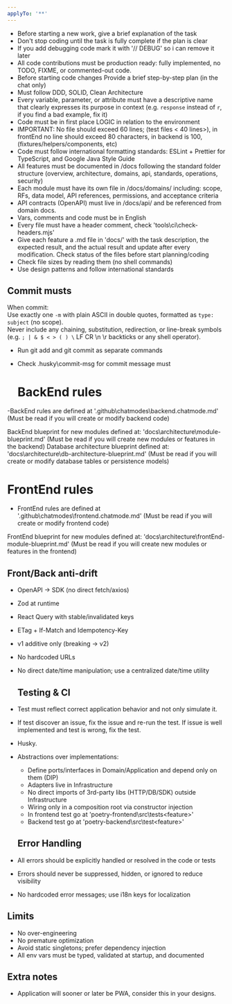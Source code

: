 ```yaml
---
applyTo: '**'
---
```


- Before starting a new work, give a brief explanation of the task
- Don't stop coding until the task is fully complete if the plan is clear
- If you add debugging code mark it with '// DEBUG' so i can remove it later
- All code contributions must be production ready: fully implemented, no TODO,
  FIXME, or commented-out code.
- Before starting code changes Provide a brief step-by-step plan (in the chat
  only)
- Must follow DDD, SOLID, Clean Architecture
- Every variable, parameter, or attribute must have a descriptive name that
  clearly expresses its purpose in context (e.g. `response` instead of `r`, if
  you find a bad example, fix it)
- Code must be in first place LOGIC in relation to the environment
- IMPORTANT: No file should exceed 60 lines; (test files < 40 lines>), in
  frontEnd no line should exceed 80 characters, in backend is 100,
  (fixtures/helpers/components, etc)
- Code must follow international formatting standards: ESLint + Prettier for
  TypeScript, and Google Java Style Guide
- All features must be documented in /docs following the standard folder
  structure (overview, architecture, domains, api, standards, operations,
  security)
- Each module must have its own file in /docs/domains/ including: scope, RFs,
  data model, API references, permissions, and acceptance criteria
- API contracts (OpenAPI) must live in /docs/api/ and be referenced from domain
  docs.
- Vars, comments and code must be in English
- Every file must have a header comment, check 'tools\ci\check-headers.mjs'
- Give each feature a .md file in 'docs/' with the task description, the
  expected result, and the actual result and update after every modification.
  Check status of the files before start planning/coding
- Check file sizes by reading them (no shell commands)
- Use design patterns and follow international standards

## Commit musts

When commit:  
Use exactly one `-m` with plain ASCII in double quotes, formatted as
`type: subject` (no scope).  
Never include any chaining, substitution, redirection, or line-break symbols
(e.g. `; | & $ < > ( ) \` LF CR \n \r backticks or any shell operator).

- Run git add and git commit as separate commands
- Check .husky\commit-msg for commit message must

  # BackEnd rules

-BackEnd rules are defined at '.github\chatmodes\backend.chatmode.md' (Must be
read if you will create or modify backend code)

BackEnd blueprint for new modules defined at:
'docs\architecture\module-blueprint.md' (Must be read if you will create new
modules or features in the backend) Database architecture blueprint defined at:
'docs\architecture\db-architecture-blueprint.md' (Must be read if you will
create or modify database tables or persistence models)

# FrontEnd rules

- FrontEnd rules are defined at '.github\chatmodes\frontend.chatmode.md' (Must
  be read if you will create or modify frontend code)

FrontEnd blueprint for new modules defined at:
'docs\architecture\frontEnd-module-blueprint.md' (Must be read if you will
create new modules or features in the frontend)

## Front/Back anti-drift

- OpenAPI → SDK (no direct fetch/axios)
- Zod at runtime
- React Query with stable/invalidated keys
- ETag + If-Match and Idempotency-Key
- v1 additive only (breaking → v2)
- No hardcoded URLs
- No direct date/time manipulation; use a centralized date/time utility

  ## Testing & CI

- Test must reflect correct application behavior and not only simulate it.
- If test discover an issue, fix the issue and re-run the test. If issue is well
  implemented and test is wrong, fix the test.
- Husky.
- Abstractions over implementations:
  - Define ports/interfaces in Domain/Application and depend only on them (DIP)
  - Adapters live in Infrastructure
  - No direct imports of 3rd-party libs (HTTP/DB/SDK) outside Infrastructure
  - Wiring only in a composition root via constructor injection
  - In frontend test go at 'poetry-frontend\src\tests\<feature\>'
  - Backend test go at 'poetry-backend\src\test\<feature\>'

  ## Error Handling

- All errors should be explicitly handled or resolved in the code or tests
- Errors should never be suppressed, hidden, or ignored to reduce visibility
- No hardcoded error messages; use i18n keys for localization

## Limits

- No over-engineering
- No premature optimization
- Avoid static singletons; prefer dependency injection
- All env vars must be typed, validated at startup, and documented

## Extra notes

- Application will sooner or later be PWA, consider this in your designs.

